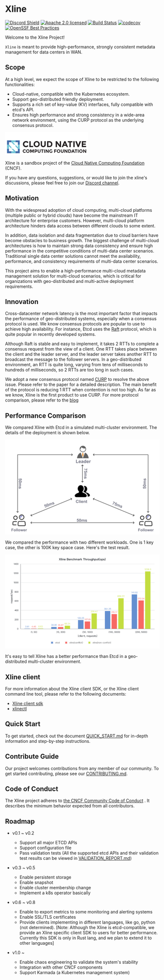 # Xline

[![Discord Shield][discord-badge]][discord-url]
[![Apache 2.0 licensed][apache-badge]][apache-url]
[![Build Status][actions-badge]][actions-url]
[![codecov][cov-badge]][cov-url]
[![OpenSSF Best Practices][openssf-badge]](openssf-url)

[discord-badge]: https://discordapp.com/api/guilds/1110584535248281760/widget.png?style=shield
[discord-url]: https://discord.gg/hqDRtYkWzm
[apache-badge]: https://img.shields.io/badge/license-Apache--2.0-brightgreen
[apache-url]: https://github.com/datenlord/Xline/blob/master/LICENSE
[actions-badge]: https://github.com/datenlord/xline/actions/workflows/ci.yml/badge.svg?branch=master
[actions-url]: https://github.com/datenlord/xline/actions
[cov-badge]: https://codecov.io/gh/xline-kv/xline/branch/master/graph/badge.svg
[cov-url]: https://codecov.io/gh/xline-kv/xline
[openssf-badge]: https://bestpractices.coreinfrastructure.org/projects/7571/badge
[openssf-url]: https://bestpractices.coreinfrastructure.org/projects/7571

Welcome to the Xline Project!

`Xline` is meant to provide high-performance, strongly consistent metadata management for data centers in WAN.

## Scope
At a high level, we expect the scope of Xline to be restricted to the following functionalities:
- Cloud-native, compatible with the Kubernetes ecosystem.
- Support geo-distributed friendly deployment.
- Supports a rich set of key-value (KV) interfaces, fully compatible with etcd's API.
- Ensures high performance and strong consistency in a wide-area network environment, using the CURP protocol as the underlying consensus protocol.

![cncf-logo](./img/cncf-logo.png)

Xline is a sandbox project of the [Cloud Native Computing Foundation](https://cncf.io/) (CNCF).

If you have any questions, suggestions, or would like to join the xline's discussions, please feel free to join our [Discord channel](discord-url).

## Motivation

With the widespread adoption of cloud computing, multi-cloud platforms (multiple public or hybrid clouds) have become the mainstream IT architecture for enterprise customers. However, multi-cloud platform architecture hinders data access between different clouds to some extent.

In addition, data isolation and data fragmentation due to cloud barriers have become obstacles to business growth. The biggest challenge of multi-cloud architectures is how to maintain strong data consistency and ensure high performance in the competitive conditions of multi-data center scenarios. Traditional single data center solutions cannot meet the availability, performance, and consistency requirements of multi-data center scenarios.

This project aims to enable a high-performance multi-cloud metadata management solution for multi-cloud scenarios, which is critical for organizations with geo-distributed and multi-active deployment requirements.

## Innovation

Cross-datacenter network latency is the most important factor that impacts the
performance of geo-distributed systems, especially when a consensus protocol is
used. We know consensus protocols are popular to use to achieve high
availability. For instance, Etcd uses the [Raft](https://raft.github.io/)
protocol, which is quite popular in recently developed systems.

Although Raft is stable and easy to implement, it takes 2 RTTs to complete a
consensus request from the view of a client. One RTT takes place between the
client and the leader server, and the leader server takes another RTT to
broadcast the message to the follower servers. In a geo-distributed environment,
an RTT is quite long, varying from tens of milliseconds to hundreds of
milliseconds, so 2 RTTs are too long in such cases.

We adopt a new consensus protocol named
[CURP](https://www.usenix.org/system/files/nsdi19-park.pdf) to resolve the above
issue. Please refer to the paper for a detailed description. The main benefit of
the protocol is reducing 1 RTT when contention is not too high. As far as we
know, Xline is the first product to use CURP. For more protocol comparison, please
refer to the [blog](https://datenlord.github.io/xline-home/#/blog/2023-01-07-Curp:-Revisit-the-Consensus-Protocol)

## Performance Comparison

We compared Xline with Etcd in a simulated multi-cluster environment. The
details of the deployment is shown below.

![test deployment](./img/xline_test_deployment.jpg)

We compared the performance with two different workloads. One is 1 key case, the
other is 100K key space case. Here's the test result.

![xline key perf](./img/xline-key-perf.png)


It's easy to tell Xline has a better performance than Etcd in a geo-distributed
multi-cluster environment.

## Xline client

For more information about the Xline client SDK, or the Xline client command line tool, please refer to the following documents:

* [Xline client sdk](xline-client/README.md)
* [xlinectl](xlinectl/README.md)

## Quick Start

To get started, check out the document [QUICK_START.md](doc/quick-start/README.md) for in-depth information and step-by-step instructions.

## Contribute Guide

Our project welcomes contributions from any member of our community. To get started contributing, please see our [CONTRIBUTING.md](./CONTRIBUTING.md).

## Code of Conduct

The Xline project adheres to [the CNCF Community Code of Conduct](./CODE_OF_CONDUCT.md) . It describes the minimum behavior expected from all contributors.


## Roadmap

- v0.1 ~ v0.2
    - Support all major ETCD APIs
    - Support configuration file
    - Pass validation tests (All the supported etcd APIs and their validation test results can be viewed in [VALIDATION_REPORT.md](./VALIDATION_REPORT.md))
- v0.3 ~ v0.5
    - Enable persistent storage
    - Enable snapshot
    - Enable cluster membership change
    - Implement a k8s operator basically
- v0.6 ~ v0.8
    - Enable to export metrics to some monitoring and alerting systems
    - Enable SSL/TLS certificates
    - Provide clients implementing in different languages, like go, python (not determined). \[Note: Although the Xline is etcd-compatible, we provide an Xline specific client SDK to users for better performance. Currently this SDK is only in Rust lang, and we plan to extend it to other languages\]

- v1.0 ~
  - Enable chaos engineering to validate the system's stability
  - Integration with other CNCF components
  - Support Karmada (a Kubernetes management system)
